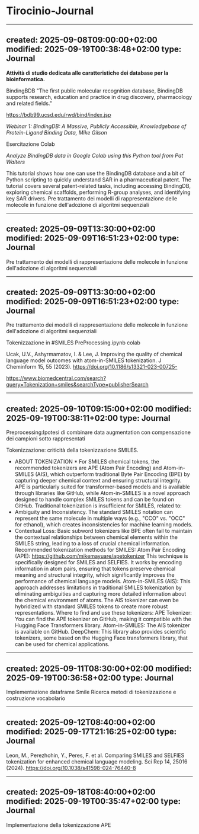 # Tirocinio-Journal
---
created: 2025-09-08T09:00:00+02:00
modified: 2025-09-19T00:38:48+02:00
type: Journal
---

**Attività di studio dedicata alle caratteristiche dei database per la bioinformatica.**

BindingBDB
"The first public molecular recognition database, BindingDB supports research, education and practice in drug discovery, pharmacology and related fields."

https://bdb99.ucsd.edu/rwd/bind/index.jsp

*Webinar 1: BindingDB: A Massive, Publicly Accessible, Knowledgebase of Protein-Ligand Binding Data, Mike Gilson*

Esercitazione Colab

*Analyze BindingDB data in Google Colab using this Python tool from Pat Walters*

This tutorial shows how one can use the BindingDB database and a bit of Python scripting to quickly understand SAR in a pharmaceutical patent. The tutorial covers several patent-related tasks, including accessing BindingDB, exploring chemical scaffolds, performing R-group analyses, and identifying key SAR drivers.
Pre trattamento dei modelli di rappresentazione delle molecole in funzione dell'adozione di algoritmi sequenziali

---
created: 2025-09-09T13:30:00+02:00
modified: 2025-09-09T16:51:23+02:00
type: Journal
---

Pre trattamento dei modelli di rappresentazione delle molecole in funzione dell'adozione di algoritmi sequenziali

---
created: 2025-09-09T13:30:00+02:00
modified: 2025-09-09T16:51:23+02:00
type: Journal
---

Pre trattamento dei modelli di rappresentazione delle molecole in funzione dell'adozione di algoritmi sequenziali

Tokenizzazione in #SMILES
PreProcessing.ipynb colab


Ucak, U.V., Ashyrmamatov, I. & Lee, J. Improving the quality of chemical language model outcomes with atom-in-SMILES tokenization. J Cheminform 15, 55 (2023). https://doi.org/10.1186/s13321-023-00725-

https://www.biomedcentral.com/search?query=Tokenization+smiles&searchType=publisherSearch

---
created: 2025-09-10T09:15:00+02:00
modified: 2025-09-19T00:38:11+02:00
type: Journal
---

Preprocessing:Ipotesi di combinare data augmentation  con compensazione dei campioni sotto rappresentati

Tokenizzazione: criticità della tokenizzazione SMILES.

* ABOUT TOKENIZATION *
For SMILES chemical tokens, the recommended tokenizers are APE (Atom Pair Encoding) and Atom-in-SMILES (AIS), which outperform traditional Byte Pair Encoding (BPE) by capturing deeper chemical context and ensuring structural integrity. APE is particularly suited for transformer-based models and is available through libraries like GitHub, while Atom-in-SMILES is a novel approach designed to handle complex SMILES tokens and can be found on GitHub.
Traditional tokenization is insufficient for SMILES, related to:
* Ambiguity and Inconsistency.
The standard SMILES notation can represent the same molecule in multiple ways (e.g., "CCO" vs. "OCC" for ethanol), which creates inconsistencies for machine learning models.
* Contextual Loss:
Basic subword tokenizers like BPE often fail to maintain the contextual relationships between chemical elements within the SMILES string, leading to a loss of crucial chemical information.
Recommended tokenization methods for SMILES:
Atom Pair Encoding (APE):
https://github.com/mikemayuare/apetokenizer
This technique is specifically designed for SMILES and SELFIES. It works by encoding information in atom pairs, ensuring that tokens preserve chemical meaning and structural integrity, which significantly improves the performance of chemical language models.
Atom-in-SMILES (AIS):
This approach addresses limitations in traditional SMILES tokenization by eliminating ambiguities and capturing more detailed information about the chemical environment of atoms. The AIS tokenizer can even be hybridized with standard SMILES tokens to create more robust representations.
Where to find and use these tokenizers:
APE Tokenizer: You can find the APE tokenizer on GitHub, making it compatible with the Hugging Face Transformers library.
Atom-in-SMILES: The AIS tokenizer is available on GitHub.
DeepChem: This library also provides scientific tokenizers, some based on the Hugging Face transformers library, that can be used for chemical applications.
---
created: 2025-09-11T08:30:00+02:00
modified: 2025-09-19T00:36:58+02:00
type: Journal
---

Implementazione dataframe Smile 
Ricerca metodi di tokenizzazione e costruzione vocabolario

---
created: 2025-09-12T08:40:00+02:00
modified: 2025-09-17T21:16:25+02:00
type: Journal
---

Leon, M., Perezhohin, Y., Peres, F. et al. Comparing SMILES and SELFIES tokenization for enhanced chemical language modeling. Sci Rep 14, 25016 (2024). https://doi.org/10.1038/s41598-024-76440-8


---
created: 2025-09-18T08:40:00+02:00
modified: 2025-09-19T00:35:47+02:00
type: Journal
---

Implementazione della tokenizzazione APE
